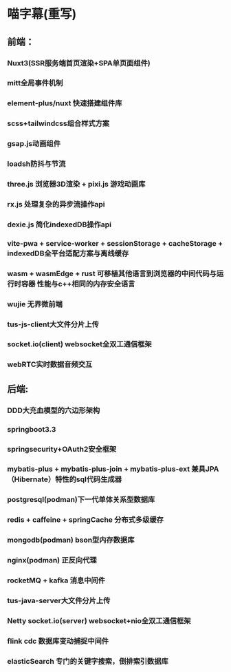 # 喵字幕(重写)
## 前端：
### Nuxt3(SSR服务端首页渲染+SPA单页面组件)
### mitt全局事件机制
### element-plus/nuxt 快速搭建组件库
### scss+tailwindcss组合样式方案
### gsap.js动画组件
### loadsh防抖与节流
### three.js 浏览器3D渲染 + pixi.js 游戏动画库
### rx.js 处理复杂的异步流操作api
### dexie.js 简化indexedDB操作api
### vite-pwa + service-worker + sessionStorage + cacheStorage + indexedDB全平台适配方案与离线缓存
### wasm + wasmEdge + rust 可移植其他语言到浏览器的中间代码与运行时容器 性能与c++相同的内存安全语言
### wujie 无界微前端
### tus-js-client大文件分片上传
### socket.io(client) websocket全双工通信框架
### webRTC实时数据音频交互
## 后端:
### DDD大充血模型的六边形架构
### springboot3.3
### springsecurity+OAuth2安全框架
### mybatis-plus + mybatis-plus-join + mybatis-plus-ext 兼具JPA（Hibernate）特性的sql代码生成器
### postgresql(podman)下一代单体关系型数据库
### redis + caffeine + springCache 分布式多级缓存
### mongodb(podman) bson型内存数据库
### nginx(podman) 正反向代理
### rocketMQ + kafka 消息中间件
### tus-java-server大文件分片上传
### Netty socket.io(server) websocket+nio全双工通信框架
### flink cdc 数据库变动捕捉中间件
### elasticSearch 专门的关键字搜索，倒排索引数据库
